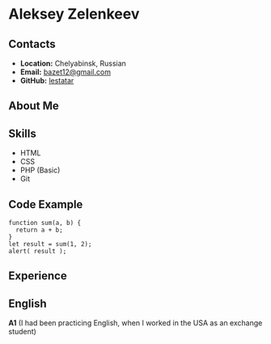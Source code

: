 ###
# __Aleksey Zelenkeev__
###
## __Contacts__
- __Location:__ Chelyabinsk, Russian
- __Email:__ bazet12@gmail.com
- __GitHub:__ [lestatar](https://github.com/lestatar)

## __About Me__

## __Skills__
- HTML
- CSS
- PHP (Basic)
- Git

## __Code Example__
```
function sum(a, b) {
  return a + b;
}
let result = sum(1, 2);
alert( result );
```

## __Experience__

## __English__
__A1__ (I had been practicing English, when I worked in the USA as an exchange student) 